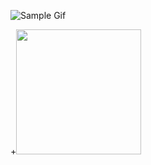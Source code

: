 ![Sample Gif](https://c.tenor.com/ffDhnzwUYZAAAAAd/tenor.gif)

+<img src="https://c.tenor.com/ffDhnzwUYZAAAAAd/tenor.gif" width="200px">

